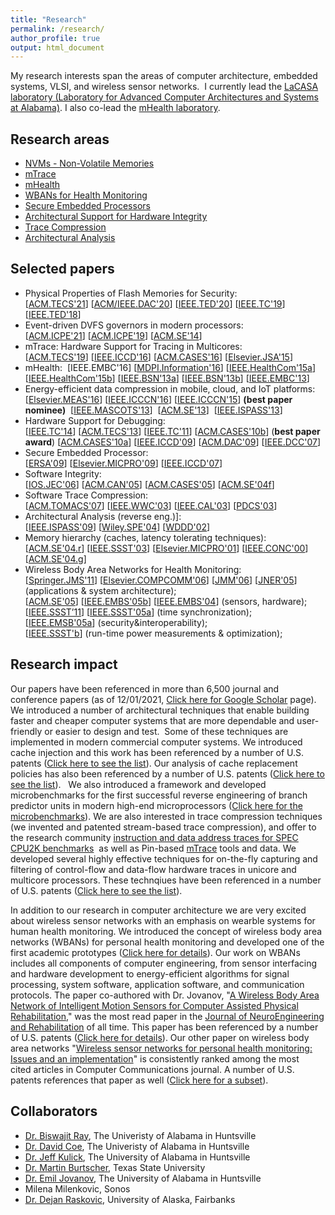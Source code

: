 ```yaml
---
title: "Research"
permalink: /research/
author_profile: true
output: html_document
---
```



My research interests span the areas of computer architecture, embedded systems, VLSI, and wireless sensor networks. 
I currently lead the [LaCASA laboratory (Laboratory for Advanced Computer Architectures and Systems at
Alabama)](http://lacasa.uah.edu). I also co-lead the [mHealth laboratory](http://portal.mhealth.uah.edu). 


## Research areas

* [NVMs - Non-Volatile Memories](nvms.md)
* [mTrace](mtrace.md)
* [mHealth](mhealth.md)
* [WBANs for Health Monitoring](wban.md)
* [Secure Embedded Processors](securecpu.md)
* [Architectural Support for Hardware Integrity](ashi.md)
* [Trace Compression](traceswc.md)
* [Architectural Analysis](branchpred.md)

## Selected papers

*   Physical Properties of Flash Memories for Security:   
    \[[ACM.TECS'21](https://dl.acm.org/doi/10.1145/3448271?cid=81100564460)\] \[[ACM/IEEE.DAC'20](../publications/files/ppbram_dac20.pdf)\] \[[IEEE.TED'20](https://ieeexplore.ieee.org/document/8993414)\] \[[IEEE.TC'19](https://ieeexplore.ieee.org/document/8443106)\] \[[IEEE.TED'18](https://ieeexplore.ieee.org/document/8283603)\]
*   Event-driven DVFS governors in modern processors:  
    \[[ACM.ICPE'21]()\] \[[ACM.ICPE'19](../publications/files/rram_icpe19.pdf)\] \[[ACM.SE'14](../publications/files/aadam_acmse14.pdf)\]
*   mTrace: Hardware Support for Tracing in Multicores:     
    \[[ACM.TECS'19](https://dl.acm.org/doi/10.1145/3322642)\] \[[IEEE.ICCD'16](../publications/files/mpam_iccd16.pdf)\] \[[ACM.CASES'16](../publications/files/05_3_Milenkovic_CASES16.pdf)\] \[[Elsevier.JSA'15](http://www.sciencedirect.com/science/article/pii/S1383762115000752)\]
*   mHealth:  
    \[IEEE.EMBC'16\] \[[MDPI.Information'16](http://www.mdpi.com/2078-2489/7/3/47/html)\] \[[IEEE.HealthCom'15a](../publications/files/aadam_HealthCom15_sbutton.pdf)\] \[[IEEE.HealthCom'15b](../docs/aadam_HealthCom15_compr.pdf)\] \[[IEEE.BSN'13a](../docs/bsn13a_mWheelness.pdf)\] \[[IEEE.BSN'13b](../docs/bsn13b_sTUG.pdf)\] \[[IEEE.EMBC'13](../docs/embc13_imWell.pdf)\]
*   Energy-efficient data compression in mobile, cloud, and IoT platforms:   
    \[[Elsevier.MEAS'16](http://www.sciencedirect.com/science/article/pii/S0263224116304407)\] \[[IEEE.ICCCN'16](../publications/files/aadam_icccn16.pdf)\] \[[IEEE.ICCCN'15](../publications/files/aadam_icccn15.pdf)\] **(best paper nominee)**  \[[IEEE.MASCOTS'13](../publications/files/aadam_mascots13.pdf)\]  \[[ACM.SE'13](../publications/files/acmse13_mPowerPro.pdf)\]  \[[IEEE.ISPASS'13](../publications/files/aadammb_ispass13p.pdf)\]
*   Hardware Support for Debugging:  
    \[[IEEE.TC'14](../publications/files/milenkovic_tc14.pdf)\] \[[ACM.TECS'13](../publications/files/vuam_tecs13.pdf)\] \[[IEEE.TC'11](../publications/files/milenkovic_TC10.pdf)\] \[[ACM.CASES'10b](../publications/files/vuam_cases10b.pdf)\] (**best paper award**) \[[ACM.CASES'10a](../publications/files/vuam_cases10a.pdf)\] \[[IEEE.ICCD'09](../publications/files/am_iccd09.pdf)\] \[[ACM.DAC'09](../publications/files/vuam_dac09.pdf)\] \[[IEEE.DCC'07](../publications/files/milenkovic_dcc07.pdf)\]
*   Secure Embedded Processor:  
    \[[ERSA'09](../publications/files/ajram_ersa09.pdf)\] \[[Elsevier.MICPRO'09](../publications/files/ajram_micpro09.pdf)\] \[[IEEE.ICCD'07](../publications/files/ajrmmam_iccd07.pdf)\]
*   Software Integrity:  
    \[[IOS.JEC'06](../publications/files/milenkovic_jec06.pdf)\] \[[ACM.CAN'05](../publications/files/milenkovic_can05.pdf)\] \[[ACM.CASES'05](../publications/files/milenkovic_cases05.pdf)\] \[[ACM.SE'04f](../publications/files/milenkovic_acmse04f.pdf)\]
*   Software Trace Compression:  
    \[[ACM.TOMACS'07](../publications/files/milenkovic_tomacs07.pdf)\] \[[IEEE.WWC'03](../publications/files/milenkovic_wwc03.pdf)\] \[[IEEE.CAL'03](../publications/files/milenkovic_cal03.pdf)\] \[[PDCS'03](../publications/files/milenkovic_pdcs03.pdf)\]
*   Architectural Analysis (reverse eng.)]:  
    \[[IEEE.ISPASS'09](../publications/files/vuam_ispass09.pdf)\] \[[Wiley.SPE'04](../publications/files/am_spe04.pdf)\] \[[WDDD'02](../publications/files/milenkovic_WDDD02.pdf)\]
*   Memory hierarchy (caches, latency tolerating techniques): 
    \[[ACM.SE'04.r](../publications/files/milenkovic_acmse04r.pdf)\] \[[IEEE.SSST'03](../publications/files/am-ssst03.pdf)\] \[[Elsevier.MICPRO'01](../publications/files/am_micpro01a.pdf)\] \[[IEEE.CONC'00](../publications/files/milenkovic_conc00.pdf)\] \[[ACM.SE'04.g](../publications/files/gurumani_acmse04.pdf)\]
*   Wireless Body Area Networks for Health Monitoring:   
    \[[Springer.JMS'11](http://www.springerlink.com/content/7552m1663166j576/)\] \[[Elsevier.COMPCOMM'06](../publications/files/milenkovic_compcomm06.pdf)\] \[[JMM'06](../publications/files/coamej_jmm06.pdf)\] \[[JNER'05](../publications/files/ejam_jner05.pdf)\] (applications & system architecture);   
    \[[ACM.SE'05](../publications/files/otto-acmse05.pdf)\] \[[IEEE.EMBS'05b](../publications/files/ejam_embs05b.pdf)\] \[[IEEE.EMBS'04](../publications/files/ejam_embs04.pdf)\] (sensors, hardware);   
    \[[IEEE.SSST’11](../publications/files/ntam_ssst11.pdf)\] \[[IEEE.SSST'05a](../publications/files/dc_ssst05_synch.pdf)\] (time synchronization);   
    \[[IEEE.EMSB'05a](../publications/files/milenkovic_ssst05rtp.pdf)\] (security&interoperability);   
    \[[IEEE.SSST'b](../publications/files/milenkovic_ssst05rtp.pdf)\] (run-time power measurements & optimization);


## Research impact 

Our papers have been referenced in more than 6,500 journal and conference papers (as of
12/01/2021, [Click here for Google Scholar](https://scholar.google.com/citations?user=JNrVfvgAAAAJ&hl=en&oi=ao) page). 
We introduced a number of architectural techniques that enable building faster and cheaper computer systems 
that are more dependable and user-friendly or easier to design and test. 
Some of these techniques are implemented in modern commercial computer systems. 
We introduced cache injection and this work has been referenced by a number of U.S. patents 
([Click here to see the list](http://patft.uspto.gov/netacgi/nph-Parser?Sect1=PTO2&Sect2=HITOFF&u=%2Fnetahtml%2FPTO%2Fsearch-adv.htm&r=0&p=1&f=S&l=50&Query=%28OREF%2Fmilenkovic+OR+FREF%2Fmilenkovic%29+AND+ABST%2Fcache&d=PTXT)). 
Our analysis of cache replacement policies has also been referenced by a number of U.S. patents 
([Click here to see the list](http://patft.uspto.gov/netacgi/nph-Parser?Sect1=PTO2&Sect2=HITOFF&u=%2Fnetahtml%2FPTO%2Fsearch-adv.htm&r=0&p=1&f=S&l=50&Query=%28OREF%2Fal-zoubi+AND+OREF%2Fcache+AND+OREF%2Freplacement%29+OR+%28OREF%2Fal-zoubi+AND+OREF%2Fcache+AND+OREF%2Freplacement%29&d=PTXT)).  
We also introduced a framework and developed microbenchmarks for the first successful reverse engineering of branch predictor units 
in modern high-end microprocessors ([Click here for the microbenchmarks](http://lacasa.uah.edu/index.php/software-data/microbenchmarks-for-determining-branch-predictor-organization)). 
We are also interested in trace compression techniques 
(we invented and patented stream-based trace compression), 
and offer to the research community [instruction and data address traces for SPEC CPU2K benchmarks](http://lacasa.uah.edu/index.php/software-data/stream-based-trace-compression) 
as well as Pin-based [mTrace](http://lacasa.uah.edu/index.php/software-data/mtrace-tools-and-traces) tools and data. 
We developed several highly effective techniques for on-the-fly capturing and filtering of control-flow and data-flow hardware traces in unicore and multicore processors. 
These technqiues have been referenced in a number of U.S. patents 
([Click here to see the list](http://patft.uspto.gov/netacgi/nph-Parser?Sect1=PTO2&Sect2=HITOFF&u=%2Fnetahtml%2FPTO%2Fsearch-adv.htm&r=0&f=S&l=50&d=PTXT&RS=%28%28%28%28OREF%2Fmilenkovic+AND+OREF%2Ftrace%29+OR+%28OREF%2Fmilenkovic+AND+OREF%2Ftrace%29%29+OR+%28OREF%2Fuzelac+AND+OREF%2Ftrace%29%29+OR+%28FREF%2Fuzelac+AND+OREF%2Ftrace%29%29&Refine=Refine+Search&Query=+%28OREF%2Fmilenkovic+AND+OREF%2Ftrace%29+OR+%28OREF%2Fmilenkovic+AND+OREF%2Ftrace%29+OR+%28OREF%2Fuzelac+AND+OREF%2Ftrace%29+OR+%28FREF%2Fuzelac+AND+OREF%2Ftrace%29+OR+%28OREF%2Fponugoti+AND+OREF%2Ftracing%29+OR+%28FREF%2Fponugoti+AND+FREF%2Ftracing%29)).

In addition to our research in computer architecture we are very excited about wireless sensor networks 
with an emphasis on wearble systems for human health monitoring. 
We introduced the concept of wireless body area networks (WBANs) for personal health monitoring and developed one of the first academic prototypes 
([Click here for details](http://www.ece.uah.edu/~jovanov/whrms/)). 
Our work on WBANs includes all components of computer engineering, 
from sensor interfacing and hardware development to energy-efficient algorithms for signal processing, system software, application software, and communication protocols. 
The paper co-authored with Dr. Jovanov, 
"[A Wireless Body Area Network of Intelligent Motion Sensors for Computer Assisted Physical Rehabilitation](http://www.jneuroengrehab.com/content/2/1/6)," 
was the most read paper in the [Journal of NeuroEngineering and Rehabilitation](http://www.jneuroengrehab.com/home/) of all time. 
This paper has been referenced by a number of U.S. patents ([Click here for details](http://patft.uspto.gov/netacgi/nph-Parser?Sect1=PTO2&Sect2=HITOFF&u=%2Fnetahtml%2FPTO%2Fsearch-adv.htm&r=0&p=1&f=S&l=50&Query=%28OREF%2Fjovanov+AND+OREF%2FNeuroengineering%29+OR+%28FREF%2Fjovanov+AND+FREF%2FNeuroengineering%29&d=PTXT)). 
Our other paper on wireless body area networks 
"[Wireless sensor networks for personal health monitoring: Issues and an implementation](../publications/files/milenkovic_compcomm06.pdf)" 
is consistently ranked among the most cited articles in Computer Communications journal. 
A number of U.S. patents references that paper as well ([Click here for a subset](http://patft.uspto.gov/netacgi/nph-Parser?Sect1=PTO2&Sect2=HITOFF&u=%2Fnetahtml%2FPTO%2Fsearch-adv.htm&r=0&p=1&f=S&l=50&Query=%28OREF%2FMilenkovic+AND+OREF%2Fwireless+AND+OREF%2Fsensors%29+OR+%28FREF%2Fmilenkovic+AND+FREF%2Fwireless+AND+FREF%2Fsensors%29&d=PTXT)).


## Collaborators

*   [Dr. Biswajit Ray](https://sites.google.com/a/uah.edu/ray_biswajit/), The Univeristy of Alabama in Huntsville
*   [Dr. David Coe](https://www.uah.edu/eng/departments/ece/faculty-staff/david-coe), The Univeristy of Alabama in Huntsville
*   [Dr. Jeff Kulick](https://www.uah.edu/eng/departments/ece/faculty-staff/jeffrey-kulick), The University of Alabama in Huntsville
*   [Dr. Martin Burtscher](http://www.cs.txstate.edu/~mb92/), Texas State University
*   [Dr. Emil Jovanov](http://ece.uah.edu/~jovanov), The University of Alabama in Huntsville
*   Milena Milenkovic, Sonos
*   [Dr. Dejan Raskovic](http://www.faculty.uaf.edu/ffdr/), University of Alaska, Fairbanks